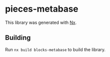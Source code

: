# pieces-metabase

This library was generated with [Nx](https://nx.dev).

## Building

Run `nx build blocks-metabase` to build the library.
